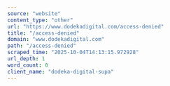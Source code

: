 ```yaml
---
source: "website"
content_type: "other"
url: "https://www.dodekadigital.com/access-denied"
title: "/access-denied"
domain: "www.dodekadigital.com"
path: "/access-denied"
scraped_time: "2025-10-04T14:13:15.972928"
url_depth: 1
word_count: 0
client_name: "dodeka-digital-supa"
---
```


